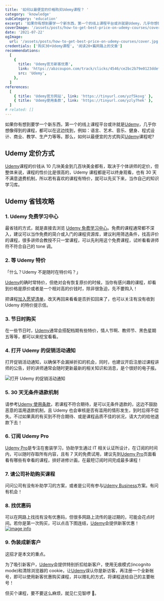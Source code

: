 ```yaml
---
title: '如何以最便宜的价格购买Udemy课程？ '
category: 'knowledge'
subCategory: 'education'
excerpt: '如果你有想到要学一个新东西，第一个的线上课程平台或许就是Udemy，几乎你想像得到的课程，都可以在这边找到，例如：语言、艺术、音乐、健身、程式设计、商业、教学、生产力等等。那么，如何以最便宜的方式购买Udemy课程呢?'
coverImage: '/assets/posts/how-to-get-best-price-on-udemy-courses/cover.jpg'
date: '2021-07-22'
ogImage:
  url: '/assets/posts/how-to-get-best-price-on-udemy-courses/cover.jpg'
credentials: ['购买30+Udemy课程', '阅读20+篇网路上的文章']
recommendations:
  [
    {
      title: 'Udemy官方新客优惠',
      link: 'https://abzcoupon.com/track/clicks/4546/ce2bc2b79e0123ddefcda67f8835ce13286c4ec17cebf0ab416db6006302?subid_1=&subid_2=&subid_3=&subid_4=&subid_5=&t=https%3A%2F%2Fwww.udemy.com%2F',
      src: 'Udemy',
    },
  ]
references:
  [
    { title: 'Udemy官方网站', link: 'https://tinyurl.com/yzf5koxg' },
    { title: 'Udemy使用条款', link: 'https://tinyurl.com/yzly7hek' },
  ]
# related: []
---
```


如果你有想到要学一个新东西，第一个的线上课程平台或许就是[Udemy](https://tinyurl.com/yhdgtddt)，几乎你想像得到的课程，都可以在这边找到，例如：语言、艺术、音乐、健身、程式设计、商业、教学、生产力等等。那么，如何以最便宜的方式购买[Udemy](https://tinyurl.com/yhdgtddt)课程呢?

## Udemy 定价方式

[Udemy](https://tinyurl.com/yhdgtddt)课程的价钱从 10 几块美金到几百块美金都有，取决于个体讲师的定价，但整体来说，课程的性价比是很高的，Udemy 课程都是可以终身观看，也有 30 天不满意退费机制，所以若有喜欢的课程有特价，就可以先买下来，当作自己的知识学习库。

## Udemy 省钱攻略

### 1. Udemy 免费学习中心

最省钱的方式，就是直接去浏览 [Udemy 免费学习中心](https://tinyurl.com/yfbaghja)。免费的课程通常都不深入，建议可以当作免费的简介或入门的课程资源库，建议利用筛选条件，找高评价的课程，很多讲师会教授不只一堂课程，可以先利用这个免费课程，试听看看讲师符不符合自己的 tone 调。

### 2. 等 Udemy 特价

「什么？Udemy 不是随时在特价吗？」

[Udemy](https://tinyurl.com/yhdgtddt)的确时常特价，但绝对会有恢复原价的时候，当你有感兴趣的课程，却看到价格是原价或者是一个相对高的价钱时，除非很急迫，先不要购入！

把课程[加入愿望清单](https://tinyurl.com/yf8sak6b)，改天再回来看看是否折扣回来了，也可以关注有没有收到 Udemy 的特价提示信。

### 3. 节日时购买

在一些节日时，[Udemy](https://tinyurl.com/yhdgtddt)通常会搭配档期有些特价，情人节啊、教师节、黑色星期五等等，都可以来挖宝看看。

### 4. 打开 Udemy 的促销活动通知

打开促销活动通知，以确保不会漏掉折扣的机会，同时，也建议开启注册过课程讲师的公告，好的讲师通常会随时更新最新的相关知识和消息，是个很好的电子报。

![打开 Udemy 的促销活动通知](https://i.imgur.com/NaVDSkb.png)

### 5. 30 天无条件退款机制

请参考[Udemy 使用条款](https://tinyurl.com/yzly7hek)，若课程不符合期待，是可以无条件退款的，这边不鼓励恶意的滥用退款机制，且 Udemy 也会审核是否有滥用的情形发生，到时后得不偿失。不过如果真的有买到不符合期待、或是课程品质不佳的状况，请大力的给他退款下去！

### 6. 订阅 Udemy Pro

[Udemy Pro](https://tinyurl.com/yhgfsrwr)是专注在套装学习，协助学生通过 IT 相关认证所设计，在订阅的时间内，可以随时存取所有内容，且有 7 天的免费试用，建议先到[Udemy Pro](https://tinyurl.com/yhgfsrwr)页面看看有哪些有幸看的课程，排好进修计画，在最短订阅时间完成最多课程！

### 7. 请公司补助购买课程

问问公司有没有补助学习的方案，或者是公司有参与[Udemy Business](https://tinyurl.com/ygzsqe9j)方案。有问有机会！

### 8. 找优惠码

可以在网路上找找有没有优惠码，但很多网路上流传的是过期的，可能会花点时间。若你是第一次购买，可以点击下图连结，[Udemy](https://tinyurl.com/yhdgtddt)会提供新客优惠！
[![image info](https://affsrc.com/track/imp/img/97032/ce2bc2b79e0123ddefcda67f8835ce13286c4ec17cebf0ab416db6006302?subid_1=&subid_2=&subid_3=&subid_4=&subid_5=)](https://abzcoupon.com/track/clicks/4546/ce2bc2b79e0123ddefcda67f8835ce13286c4ec17cebf0ab416db6006302?subid_1=&subid_2=&subid_3=&subid_4=&subid_5=&t=https%3A%2F%2Fwww.udemy.com%2F)

### 9. 伪装成新客户

这招才是本文的重点。

为了吸引新客户，[Udemy](https://tinyurl.com/yhdgtddt)会提供特别折扣给新客户，使用无痕模式(incognito mode)和清除浏览器的 cookie，让[Udemy](https://tinyurl.com/yhdgtddt)误认你是新访客，再注册一个全新帐号，即可以使用新客优惠购买课程，并以赠礼的方式，将课程送给自己的主要帐号！

但买个课程，要不要这么麻烦，就见仁见智啰 。
